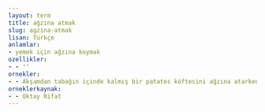 ```yaml
---
layout: term
title: ağzına atmak
slug: agzina-atmak
lisan: Türkçe
anlamlar:
- yemek için ağzına koymak
ozellikler:
- - ''
ornekler:
- - Akşamdan tabağın içinde kalmış bir patates köftesini ağzına atarken tam da o sırada kocası giriverdi mutfağa.
orneklerkaynak:
- - Oktay Rifat
---
```

